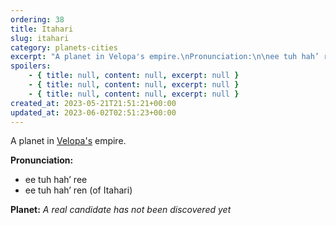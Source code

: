 ```yaml
---
ordering: 38
title: Itahari
slug: itahari
category: planets-cities
excerpt: "A planet in Velopa's empire.\nPronunciation:\n\nee tuh hah’ ree\nee tuh hah’ ren (of Itahari)\n\nPlanet:\nA..."
spoilers:
    - { title: null, content: null, excerpt: null }
    - { title: null, content: null, excerpt: null }
    - { title: null, content: null, excerpt: null }
created_at: 2023-05-21T21:51:21+00:00
updated_at: 2023-06-02T02:51:23+00:00
---
```

A planet in [Velopa's](/category/planets-cities/velopa) empire.

**Pronunciation:**
- ee tuh hah’ ree
- ee tuh hah’ ren (of Itahari)

**Planet:**
*A real candidate has not been discovered yet*